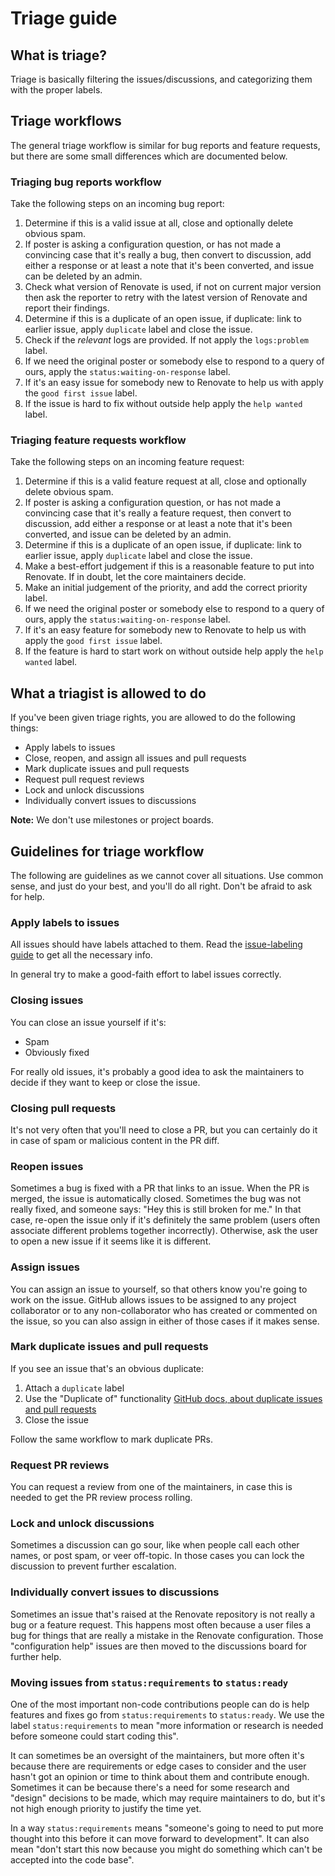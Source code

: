 # Triage guide

## What is triage?

Triage is basically filtering the issues/discussions, and categorizing them with the proper labels.

## Triage workflows

The general triage workflow is similar for bug reports and feature requests, but there are some small differences which are documented below.

### Triaging bug reports workflow

Take the following steps on an incoming bug report:

1. Determine if this is a valid issue at all, close and optionally delete obvious spam.
1. If poster is asking a configuration question, or has not made a convincing case that it's really a bug, then convert to discussion, add either a response or at least a note that it's been converted, and issue can be deleted by an admin.
1. Check what version of Renovate is used, if not on current major version then ask the reporter to retry with the latest version of Renovate and report their findings.
1. Determine if this is a duplicate of an open issue, if duplicate: link to earlier issue, apply `duplicate` label and close the issue.
1. Check if the _relevant_ logs are provided. If not apply the `logs:problem` label.
1. If we need the original poster or somebody else to respond to a query of ours, apply the `status:waiting-on-response` label.
1. If it's an easy issue for somebody new to Renovate to help us with apply the `good first issue` label.
1. If the issue is hard to fix without outside help apply the `help wanted` label.

### Triaging feature requests workflow

Take the following steps on an incoming feature request:

1. Determine if this is a valid feature request at all, close and optionally delete obvious spam.
1. If poster is asking a configuration question, or has not made a convincing case that it's really a feature request, then convert to discussion, add either a response or at least a note that it's been converted, and issue can be deleted by an admin.
1. Determine if this is a duplicate of an open issue, if duplicate: link to earlier issue, apply `duplicate` label and close the issue.
1. Make a best-effort judgement if this is a reasonable feature to put into Renovate. If in doubt, let the core maintainers decide.
1. Make an initial judgement of the priority, and add the correct priority label.
1. If we need the original poster or somebody else to respond to a query of ours, apply the `status:waiting-on-response` label.
1. If it's an easy feature for somebody new to Renovate to help us with apply the `good first issue` label.
1. If the feature is hard to start work on without outside help apply the `help wanted` label.

## What a triagist is allowed to do

If you've been given triage rights, you are allowed to do the following things:

- Apply labels to issues
- Close, reopen, and assign all issues and pull requests
- Mark duplicate issues and pull requests
- Request pull request reviews
- Lock and unlock discussions
- Individually convert issues to discussions

**Note:** We don't use milestones or project boards.

## Guidelines for triage workflow

The following are guidelines as we cannot cover all situations.
Use common sense, and just do your best, and you'll do all right.
Don't be afraid to ask for help.

### Apply labels to issues

All issues should have labels attached to them.
Read the [issue-labeling guide](./issue-labeling.md) to get all the necessary info.

In general try to make a good-faith effort to label issues correctly.

### Closing issues

You can close an issue yourself if it's:

- Spam
- Obviously fixed

For really old issues, it's probably a good idea to ask the maintainers to decide if they want to keep or close the issue.

### Closing pull requests

It's not very often that you'll need to close a PR, but you can certainly do it in case of spam or malicious content in the PR diff.

### Reopen issues

Sometimes a bug is fixed with a PR that links to an issue.
When the PR is merged, the issue is automatically closed.
Sometimes the bug was not really fixed, and someone says: "Hey this is still broken for me."
In that case, re-open the issue only if it's definitely the same problem (users often associate different problems together incorrectly).
Otherwise, ask the user to open a new issue if it seems like it is different.

### Assign issues

You can assign an issue to yourself, so that others know you're going to work on the issue.
GitHub allows issues to be assigned to any project collaborator or to any non-collaborator who has created or commented on the issue, so you can also assign in either of those cases if it makes sense.

### Mark duplicate issues and pull requests

If you see an issue that's an obvious duplicate:

1. Attach a `duplicate` label
1. Use the "Duplicate of" functionality [GitHub docs, about duplicate issues and pull requests](https://docs.github.com/en/free-pro-team@latest/github/managing-your-work-on-github/about-duplicate-issues-and-pull-requests)
1. Close the issue

Follow the same workflow to mark duplicate PRs.

### Request PR reviews

You can request a review from one of the maintainers, in case this is needed to get the PR review process rolling.

### Lock and unlock discussions

Sometimes a discussion can go sour, like when people call each other names, or post spam, or veer off-topic.
In those cases you can lock the discussion to prevent further escalation.

### Individually convert issues to discussions

Sometimes an issue that's raised at the Renovate repository is not really a bug or a feature request.
This happens most often because a user files a bug for things that are really a mistake in the Renovate configuration.
Those "configuration help" issues are then moved to the discussions board for further help.

### Moving issues from `status:requirements` to `status:ready`

One of the most important non-code contributions people can do is help features and fixes go from `status:requirements` to `status:ready`.
We use the label `status:requirements` to mean "more information or research is needed before someone could start coding this".

It can sometimes be an oversight of the maintainers, but more often it's because there are requirements or edge cases to consider and the user hasn't got an opinion or time to think about them and contribute enough.
Sometimes it can be because there's a need for some research and "design" decisions to be made, which may require maintainers to do, but it's not high enough priority to justify the time yet.

In a way `status:requirements` means "someone's going to need to put more thought into this before it can move forward to development".
It can also mean "don't start this now because you might do something which can't be accepted into the code base".
